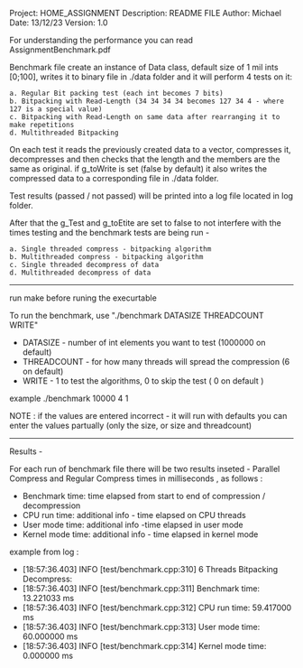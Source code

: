 Project:      HOME_ASSIGNMENT
Description:  README FILE
Author:       Michael
Date:         13/12/23
Version:      1.0

For understanding the performance you can read AssignmentBenchmark.pdf

Benchmark file create an instance of Data class, default size of 1 mil ints [0;100],
writes it to binary file in ./data folder and it will perform 4 tests on it:

    a. Regular Bit packing test (each int becomes 7 bits)
    b. Bitpacking with Read-Length (34 34 34 34 becomes 127 34 4 - where 127 is a special value)
    c. Bitpacking with Read-Length on same data after rearranging it to make repetitions
    d. Multithreaded Bitpacking

On each test it reads the previously created data to a vector, compresses it, 
decompresses and then checks that the length and the members are the same as original.
if g_toWrite is set (false by default) it also writes the compressed data to a 
corresponding file in ./data folder.

Test results (passed / not passed) will be printed into a log file located in log
folder.

After that the g_Test and g_toEtite are set to false to not interfere with the 
times testing and the benchmark tests are being run - 

    a. Single threaded compress - bitpacking algorithm
    b. Multithreaded compress - bitpacking algorithm
    c. Single threaded decompress of data
    d. Multithreaded decompress of data

********************************************************************************
run make before runing the execurtable

To run the benchmark, use "./benchmark DATASIZE THREADCOUNT WRITE"

* DATASIZE - number of int elements you want to test (1000000 on default)
* THREADCOUNT - for how many threads will spread the compression (6 on default)
* WRITE - 1 to test the algorithms, 0 to skip the test ( 0 on default )

example ./benchmark 10000 4 1

NOTE :  if the values are entered incorrect - it will run with defaults
        you can enter the values partually (only the size, or size and threadcount)

********************************************************************************

Results -

For each run of benchmark file there will be two results inseted - Parallel Compress 
and Regular Compress times in milliseconds , as follows :

* Benchmark time:   time elapsed from start to end of compression / decompression
* CPU run time:     additional info - time elapsed on CPU threads
* User mode time:   additional info -time elapsed in user mode
* Kernel mode time: additional info -  time elapsed in kernel mode 

example from log :
* [18:57:36.403] INFO [test/benchmark.cpp:310] 6 Threads Bitpacking Decompress: 
* [18:57:36.403] INFO [test/benchmark.cpp:311] Benchmark time:   13.221033 ms
* [18:57:36.403] INFO [test/benchmark.cpp:312] CPU run time:     59.417000 ms
* [18:57:36.403] INFO [test/benchmark.cpp:313] User mode time:   60.000000 ms
* [18:57:36.403] INFO [test/benchmark.cpp:314] Kernel mode time: 0.000000 ms

